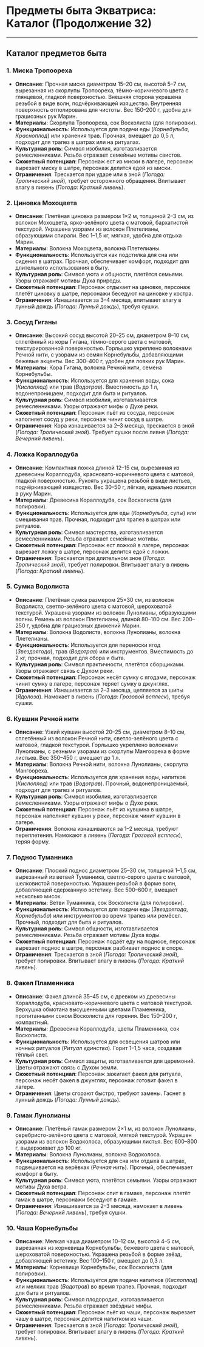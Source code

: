 # Предметы быта Экватриса: Каталог (Продолжение 32)

---

## Каталог предметов быта

### 1. Миска Тропоореха

- **Описание**: Прочная миска диаметром 15–20 см, высотой 5–7 см, вырезанная из скорлупы Тропоореха, тёмно-коричневого цвета с глянцевой, гладкой поверхностью. Внешняя сторона украшена резьбой в виде волн, подчёркивающей изящество. Внутренняя поверхность отполирована для чистоты. Вес 150–200 г, удобна для грациозных рук Марин.
- **Материалы**: Скорлупа Тропоореха, сок Восколиста (для полировки).
- **Функциональность**: Используется для подачи еды (_Корнебульба_, _Красноплод_) или хранения трав. Прочная, вмещает до 0,5 л, подходит для трапез в шатрах или на ритуалах.
- **Культурная роль**: Символ изобилия, изготавливается ремесленниками. Резьба отражает семейные мотивы свистов.
- **Сюжетный потенциал**: Персонаж ест из миски в лагере, персонаж вырезает миску в шатре, персонаж делится едой из миски.
- **Ограничения**: Трескается при ударе или в зной (_Погода: Тропический зной_), требует осторожного обращения. Впитывает влагу в ливень (_Погода: Краткий ливень_).

### 2. Циновка Мохоцвета

- **Описание**: Плетёная циновка размером 1×2 м, толщиной 2–3 см, из волокон Мохоцвета, ярко-зелёного цвета с матовой, бархатистой текстурой. Украшена узорами из волокон Плетелианы, образующими спирали. Вес 1–1,5 кг, мягкая, удобна для отдыха Марин.
- **Материалы**: Волокна Мохоцвета, волокна Плетелианы.
- **Функциональность**: Используется как подстилка для сна или сидения в шатрах. Прочная, обеспечивает комфорт, подходит для длительного использования в быту.
- **Культурная роль**: Символ уюта и общности, плетётся семьями. Узоры отражают мотивы Духа природы.
- **Сюжетный потенциал**: Персонаж отдыхает на циновке, персонаж плетёт циновку в шатре, персонажи беседуют на циновке у костра.
- **Ограничения**: Изнашивается за 3–4 месяца, впитывает влагу в лунный дождь (_Погода: Лунный дождь_), требуя сушки.

### 3. Сосуд Гиганы

- **Описание**: Высокий сосуд высотой 20–25 см, диаметром 8–10 см, сплетённый из коры Гигана, тёмно-серого цвета с матовой, текстурированной поверхностью. Горлышко укреплено волокнами Речной нити, с узорами из семян Корнебульбы, добавляющими бежевые акценты. Вес 300–400 г, удобен для ловких рук Марин.
- **Материалы**: Кора Гигана, волокна Речной нити, семена Корнебульбы.
- **Функциональность**: Используется для хранения воды, сока (_Кислоплод_) или трав (_Водотрав_). Вместимость до 1 л, водонепроницаем, подходит для быта и ритуалов.
- **Культурная роль**: Символ изобилия, изготавливается ремесленниками. Узоры отражают мифы о Духе реки.
- **Сюжетный потенциал**: Персонаж пьёт из сосуда, персонаж наполняет сосуд у реки, персонаж чинит сосуд в шатре.
- **Ограничения**: Кора изнашивается за 2–3 месяца, трескается в зной (_Погода: Тропический зной_). Требует сушки после ливня (_Погода: Вечерний ливень_).

### 4. Ложка Кораллодуба

- **Описание**: Компактная ложка длиной 12–15 см, вырезанная из древесины Кораллодуба, красновато-коричневого цвета с матовой, гладкой поверхностью. Рукоять украшена резьбой в виде листьев, подчёркивающей изящество. Вес 30–50 г, лёгкая, идеально ложится в руку Марин.
- **Материалы**: Древесина Кораллодуба, сок Восколиста (для полировки).
- **Функциональность**: Используется для еды (_Корнебульба_, супы) или смешивания трав. Прочная, подходит для трапез в шатрах или ритуалов.
- **Культурная роль**: Символ мастерства, изготавливается ремесленниками. Резьба отражает семейные мотивы.
- **Сюжетный потенциал**: Персонаж ест ложкой в лагере, персонаж вырезает ложку в шатре, персонаж делится едой с ложки.
- **Ограничения**: Трескается при длительном зное (_Погода: Тропический зной_), требует полировки. Впитывает влагу в ливень (_Погода: Краткий ливень_).

### 5. Сумка Водолиста

- **Описание**: Плетёная сумка размером 25×30 см, из волокон Водолиста, светло-зелёного цвета с матовой, шероховатой текстурой. Украшена узорами из волокон Лунолианы, образующими волны. Ремень из волокон Плетелианы, длиной 80–100 см. Вес 200–250 г, удобна для грациозных движений Марин.
- **Материалы**: Волокна Водолиста, волокна Лунолианы, волокна Плетелианы.
- **Функциональность**: Используется для переноски ягод (_Звездоягода_), трав (_Водотрав_) или инструментов. Вместимость до 2 кг, прочная, подходит для сбора и быта.
- **Культурная роль**: Символ практичности, плетётся сборщиками. Узоры отражают связь с Духом реки.
- **Сюжетный потенциал**: Персонаж несёт сумку с ягодами, персонаж чинит сумку в лагере, персонаж теряет сумку в джунглях.
- **Ограничения**: Изнашивается за 2–3 месяца, цепляется за шипы (_Ядолоза_). Намокает в ливень (_Погода: Грозовой всплеск_), требуя сушки.

<!--  -->

### 6. Кувшин Речной нити

- **Описание**: Узкий кувшин высотой 20–25 см, диаметром 8–10 см, сплетённый из волокон Речной нити, светло-зелёного цвета с матовой, гладкой текстурой. Горлышко укреплено волокнами Лунолианы, с резными узорами из скорлупы Мангоореха в форме листьев. Вес 350–450 г, вмещает до 1 л.
- **Материалы**: Волокна Речной нити, волокна Лунолианы, скорлупа Мангоореха.
- **Функциональность**: Используется для хранения воды, напитков (_Кислоплод_) или трав (_Водотрав_). Прочный, водонепроницаемый, подходит для трапез и ритуалов.
- **Культурная роль**: Символ изобилия, изготавливается ремесленниками. Узоры отражают мифы о Духе реки.
- **Сюжетный потенциал**: Персонаж пьёт из кувшина в шатре, персонаж наполняет кувшин у реки, персонаж чинит кувшин в лагере.
- **Ограничения**: Волокна изнашиваются за 1–2 месяца, требуют переплетения. Намокают в ливень (_Погода: Грозовой всплеск_), теряя форму.

### 7. Поднос Туманника

- **Описание**: Плоский поднос диаметром 25–30 см, толщиной 1–1,5 см, вырезанный из ветвей Туманника, светло-серого цвета с матовой, шелковистой поверхностью. Украшен резьбой в форме волн, добавляющей сдержанную эстетику. Вес 500–600 г, вмещает несколько мисок.
- **Материалы**: Ветви Туманника, сок Восколиста (для полировки).
- **Функциональность**: Используется для подачи еды (_Звездоягода_, _Корнебульба_) или инструментов во время трапез или ремёсел. Прочный, подходит для быта и ритуалов.
- **Культурная роль**: Символ общности, изготавливается ремесленниками. Резьба отражает мотивы Духа воды.
- **Сюжетный потенциал**: Персонаж подаёт еду на подносе, персонаж вырезает поднос в шатре, персонаж разбивает поднос в споре.
- **Ограничения**: Трескается в зной (_Погода: Тропический зной_), требует полировки. Впитывает влагу в ливень (_Погода: Краткий ливень_).

### 8. Факел Пламенника

- **Описание**: Факел длиной 35–45 см, с древком из древесины Кораллодуба, красновато-коричневого цвета с матовой текстурой. Верхушка обмотана высушенными цветами Пламенника, пропитанными соком Восколиста для горения. Вес 150–200 г, компактный.
- **Материалы**: Древесина Кораллодуба, цветы Пламенника, сок Восколиста.
- **Функциональность**: Используется для освещения шатров или ночных ритуалов (_Ритуал единства_). Горит 1–1,5 часа, создавая тёплый свет.
- **Культурная роль**: Символ защиты, изготавливается для церемоний. Цветы отражают связь с Духом земли.
- **Сюжетный потенциал**: Персонаж зажигает факел для ритуала, персонаж несёт факел в джунглях, персонаж готовит факел в лагере.
- **Ограничения**: Цветы сгорают быстро, требуют замены. Гаснет в лунный дождь (_Погода: Лунный дождь_).

### 9. Гамак Лунолианы

- **Описание**: Плетёный гамак размером 2×1 м, из волокон Лунолианы, серебристо-зелёного цвета с матовой, мягкой текстурой. Украшен узорами из волокон Водоколоса, образующими листья. Вес 600–800 г, выдерживает до 100 кг.
- **Материалы**: Волокна Лунолианы, волокна Водоколоса.
- **Функциональность**: Используется для сна или отдыха в шатрах, подвешивается на верёвках (_Речная нить_). Прочный, обеспечивает комфорт в быту.
- **Культурная роль**: Символ уюта, плетётся семьями. Узоры отражают мотивы Духа ветра.
- **Сюжетный потенциал**: Персонаж спит в гамаке, персонаж плетёт гамак в шатре, персонажи беседуют в гамаке.
- **Ограничения**: Изнашивается за 2–3 месяца, намокает в ливень (_Погода: Вечерний ливень_), требуя сушки.

### 10. Чаша Корнебульбы

- **Описание**: Мелкая чаша диаметром 10–12 см, высотой 4–5 см, вырезанная из корневища Корнебульбы, бежевого цвета с матовой, шероховатой поверхностью. Украшена резьбой в форме звёзд, добавляющей эстетику. Вес 100–150 г, вмещает до 0,3 л.
- **Материалы**: Корневище Корнебульбы, сок Восколиста (для полировки).
- **Функциональность**: Используется для подачи напитков (_Кислоплод_) или мелких трав (_Водотрав_) во время трапез. Прочная, подходит для быта и ритуалов.
- **Культурная роль**: Символ плодородия, изготавливается ремесленниками. Резьба отражает звёздные мифы.
- **Сюжетный потенциал**: Персонаж пьёт из чаши, персонаж вырезает чашу в шатре, персонаж делится напитком из чаши.
- **Ограничения**: Трескается в зной (_Погода: Тропический зной_), требует полировки. Впитывает влагу в ливень (_Погода: Краткий ливень_).
